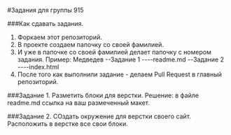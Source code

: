 #Задания для группы 915

###Как сдавать задания.
1. Форкаем этот репозиторий.
2. В проекте создаем папочку со своей фамилией.
3. И уже в папочке со своей фамилией делает папочку с номером задания. Пример:
Медведев
--Задание 1
----readme.md
--Задание 2
----index.html
4. После того как выполнили задание - делаем Pull Request в главный репозиторий.

###Задание 1.
Разметить блоки для верстки.
Решение: в файле readme.md ссылка на ваш размеченный макет.

###Задание 2.
СОздать окружение для верстки своего сайт. Расположить в верстке все свои блоки.

